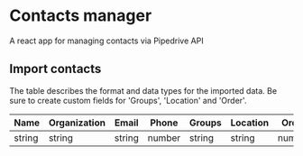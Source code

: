 # Contacts manager
A react app for managing contacts via Pipedrive API


## Import contacts

The table describes the format and data types for the imported data. Be sure to create custom fields for 'Groups', 'Location' and 'Order'.

| Name    | Organization | Email  | Phone  | Groups | Location | Order  |
| ------- | ------------ | ------ | ------ | ------ | -------- | ------ |
| string  | string       | string | number | string | string   | number |


